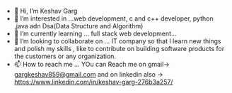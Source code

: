 - 👋 Hi, I’m Keshav Garg
- 👀 I’m interested in ...web development, c and c++ developer, python ,java adn Dsa(Data Structure and Algorithm)
- 🌱 I’m currently learning ... full stack web development...
- 💞️ I’m looking to collaborate on ... IT company so that I learn new things and polish my skills , like to contribute on building software products for the customers or any organization.
- 📫 How to reach me ... YOu can Reach me on gmail-> gargkeshav859@gmail.com and on linkedin also -> https://www.linkedin.com/in/keshav-garg-276b3a257/

<!---
Keshav9875/Keshav9875 is a ✨ special ✨ repository because its `README.md` (this file) appears on your GitHub profile.
You can click the Preview link to take a look at your changes.
--->
